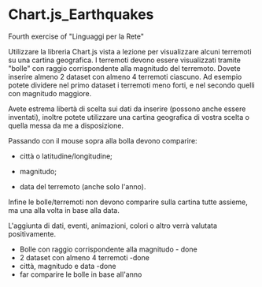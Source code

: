 # Chart.js_Earthquakes
Fourth exercise of "Linguaggi per la Rete"

Utilizzare la libreria Chart.js vista a lezione per visualizzare alcuni terremoti su una cartina geografica. I terremoti devono essere visualizzati tramite "bolle" con raggio corrispondente alla magnitudo del terremoto.
Dovete inserire almeno 2 dataset con almeno 4 terremoti ciascuno.  Ad esempio potete dividere nel primo dataset i terremoti meno forti, e nel secondo quelli con magnitudo maggiore.

Avete estrema libertà di scelta sui dati da inserire (possono anche essere inventati), inoltre potete utilizzare una cartina geografica di vostra scelta o quella messa da me a disposizione.

Passando con il mouse sopra alla bolla devono comparire:

- città o latitudine/longitudine;

- magnitudo;

- data del terremoto (anche solo l'anno).

Infine le bolle/terremoti non devono comparire sulla cartina tutte assieme, ma una alla volta in base alla data.

L'aggiunta di dati, eventi, animazioni, colori o altro verrà valutata positivamente.



- Bolle con raggio corrispondente alla magnitudo - done
- 2 dataset con almeno 4 terremoti -done
- città, magnitudo e data -done
- far comparire le bolle in base all'anno
